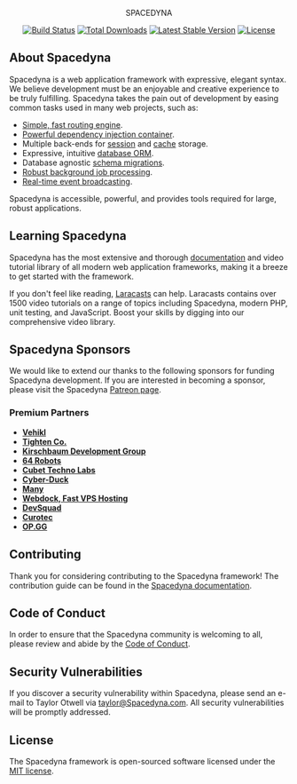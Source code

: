 <p align="center"><a style="size: 30px" alt="SPACEDYNA" width="400">SPACEDYNA</a></p>

<p align="center">
<a href="https://travis-ci.org/Spacedyna/framework"><img src="https://travis-ci.org/Spacedyna/framework.svg" alt="Build Status"></a>
<a href="https://packagist.org/packages/Spacedyna/framework"><img src="https://img.shields.io/packagist/dt/Spacedyna/framework" alt="Total Downloads"></a>
<a href="https://packagist.org/packages/Spacedyna/framework"><img src="https://img.shields.io/packagist/v/Spacedyna/framework" alt="Latest Stable Version"></a>
<a href="https://packagist.org/packages/Spacedyna/framework"><img src="https://img.shields.io/packagist/l/Spacedyna/framework" alt="License"></a>
</p>

## About Spacedyna

Spacedyna is a web application framework with expressive, elegant syntax. We believe development must be an enjoyable and creative experience to be truly fulfilling. Spacedyna takes the pain out of development by easing common tasks used in many web projects, such as:

- [Simple, fast routing engine](https://Spacedyna.com/docs/routing).
- [Powerful dependency injection container](https://Spacedyna.com/docs/container).
- Multiple back-ends for [session](https://Spacedyna.com/docs/session) and [cache](https://Spacedyna.com/docs/cache) storage.
- Expressive, intuitive [database ORM](https://Spacedyna.com/docs/eloquent).
- Database agnostic [schema migrations](https://Spacedyna.com/docs/migrations).
- [Robust background job processing](https://Spacedyna.com/docs/queues).
- [Real-time event broadcasting](https://Spacedyna.com/docs/broadcasting).

Spacedyna is accessible, powerful, and provides tools required for large, robust applications.

## Learning Spacedyna

Spacedyna has the most extensive and thorough [documentation](https://Spacedyna.com/docs) and video tutorial library of all modern web application frameworks, making it a breeze to get started with the framework.

If you don't feel like reading, [Laracasts](https://laracasts.com) can help. Laracasts contains over 1500 video tutorials on a range of topics including Spacedyna, modern PHP, unit testing, and JavaScript. Boost your skills by digging into our comprehensive video library.

## Spacedyna Sponsors

We would like to extend our thanks to the following sponsors for funding Spacedyna development. If you are interested in becoming a sponsor, please visit the Spacedyna [Patreon page](https://patreon.com/taylorotwell).

### Premium Partners

- **[Vehikl](https://vehikl.com/)**
- **[Tighten Co.](https://tighten.co)**
- **[Kirschbaum Development Group](https://kirschbaumdevelopment.com)**
- **[64 Robots](https://64robots.com)**
- **[Cubet Techno Labs](https://cubettech.com)**
- **[Cyber-Duck](https://cyber-duck.co.uk)**
- **[Many](https://www.many.co.uk)**
- **[Webdock, Fast VPS Hosting](https://www.webdock.io/en)**
- **[DevSquad](https://devsquad.com)**
- **[Curotec](https://www.curotec.com/services/technologies/Spacedyna/)**
- **[OP.GG](https://op.gg)**

## Contributing

Thank you for considering contributing to the Spacedyna framework! The contribution guide can be found in the [Spacedyna documentation](https://Spacedyna.com/docs/contributions).

## Code of Conduct

In order to ensure that the Spacedyna community is welcoming to all, please review and abide by the [Code of Conduct](https://Spacedyna.com/docs/contributions#code-of-conduct).

## Security Vulnerabilities

If you discover a security vulnerability within Spacedyna, please send an e-mail to Taylor Otwell via [taylor@Spacedyna.com](mailto:taylor@Spacedyna.com). All security vulnerabilities will be promptly addressed.

## License

The Spacedyna framework is open-sourced software licensed under the [MIT license](https://opensource.org/licenses/MIT).
